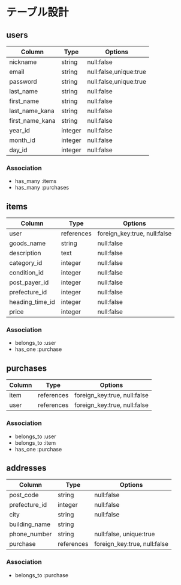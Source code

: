 # テーブル設計



## users

|Column          |Type     |Options                |
|----------------|---------|-----------------------|
| nickname       | string  | null:false            |
| email          | string  | null:false,unique:true|
| password       | string  | null:false,unique:true|
| last_name      | string  | null:false            |
| first_name     | string  | null:false            |
| last_name_kana | string  | null:false            |
| first_name_kana| string  | null:false            |
| year_id        | integer | null:false            |
| month_id       | integer | null:false            |
| day_id         | integer | null:false            |

### Association

- has_many :items
- has_many :purchases



## items

|Column          |Type        |Options                      |
|----------------|------------|-----------------------------|
| user           | references | foreign_key:true, null:false|
| goods_name     | string     | null:false                  |
| description    | text       | null:false                  |
| category_id    | integer    | null:false                  |
| condition_id   | integer    | null:false                  |
| post_payer_id  | integer    | null:false                  |
| prefecture_id  | integer    | null:false                  |
| heading_time_id| integer    | null:false                  |
| price          | integer    | null:false                  |

### Association

- belongs_to :user
- has_one :purchase



## purchases

|Column|Type        |Options                       |
|------|------------|------------------------------|
| item | references | foreign_key:true, null:false |
| user | references | foreign_key:true, null:false |

### Association

- belongs_to :user
- belongs_to :item
- has_one :purchase



## addresses

|Column         |Type        |Options                          |
|---------------|------------|---------------------------------|
| post_code     | string     | null:false                      |
| prefecture_id | integer    | null:false                      |
| city          | string     | null:false                      |
| building_name | string     |
| phone_number  | string     | null:false, unique:true         |
| purchase      | references | foreign_key:true, null:false    |

### Association

- belongs_to :purchase
